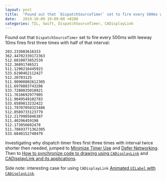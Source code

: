 ```yaml
---
layout: post
title:  "Found out that `DispatchSourceTimer` set to fire every 500ms with leeway 10ms fires first three times with half of that interval"
date:   2019-10-09 19:09:00 +0200
categories: TIL, Swift, DispatchSourceTimer, CADisplayLink
---
```

Found out that `DispatchSourceTimer` set to fire every 500ms with leeway 10ms fires first three times with half of that interval:

```
203.233003616333
362.44702339172363
512.6810073852539
512.36891746521
511.1290216445923
533.6190462112427
512.20703125
511.90900802612305
511.6978883743286
533.7280035018921
511.7610692977905
511.9049549102783
533.6589813232422
511.79707050323486
512.0589733123779
512.2179985046387
511.40296459198
512.173056602478
511.78693771362305
533.6840152740479
```

Investigating why dispatch timer fires first three times with interval twice shorter then needed, jumped to [Minimize Timer Use](https://developer.apple.com/library/archive/documentation/Performance/Conceptual/EnergyGuide-iOS/MinimizeTimerUse.html) and [Defer Networking](https://developer.apple.com/library/archive/documentation/Performance/Conceptual/EnergyGuide-iOS/DeferNetworking.html#//apple_ref/doc/uid/TP40015243-CH18-SW1). Then to [How to synchronize code to drawing using `CADisplayLink`](https://www.hackingwithswift.com/example-code/system/how-to-synchronize-code-to-drawing-using-cadisplaylink) and [CADisplayLink and its applications](https://medium.com/@dmitryivanov_54099/cadisplaylink-and-its-applications-bfafb760d738). 

Side note: interesting case for using `CADisplayLink` [Animated `UILabel` with `CADisplayLink`](https://medium.com/@duwei199714/animated-uilabel-with-cadisplaylink-9a761d693ca5).
